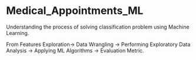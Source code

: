 # Medical_Appointments_ML
Understanding the process of solving classification problem using Machine Learning.

From Features Exploration-> Data Wrangling -> Performing Exploratory Data Analysis -> Applying ML Algorithms -> Evaluation Metric.
